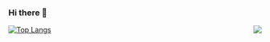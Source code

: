 ### Hi there 👋

[![Top Langs](https://github-readme-stats.vercel.app/api/top-langs/?username=tvytlx&layout=compact)](https://github.com/anuraghazra/github-readme-stats)
<img align="right" src="https://github-readme-stats.vercel.app/api?username=tvytlx&show_icons=true&icon_color=0366d6&text_color=24292e&bg_color=ffffff&hide_title=true" />



